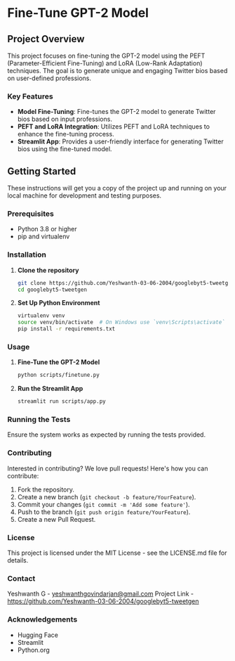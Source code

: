 
# Fine-Tune GPT-2 Model

## Project Overview

This project focuses on fine-tuning the GPT-2 model using the PEFT (Parameter-Efficient Fine-Tuning) and LoRA (Low-Rank Adaptation) techniques. The goal is to generate unique and engaging Twitter bios based on user-defined professions.

### Key Features

- **Model Fine-Tuning**: Fine-tunes the GPT-2 model to generate Twitter bios based on input professions.
- **PEFT and LoRA Integration**: Utilizes PEFT and LoRA techniques to enhance the fine-tuning process.
- **Streamlit App**: Provides a user-friendly interface for generating Twitter bios using the fine-tuned model.

## Getting Started

These instructions will get you a copy of the project up and running on your local machine for development and testing purposes.

### Prerequisites

- Python 3.8 or higher
- pip and virtualenv

### Installation

1. **Clone the repository**
   ```bash
   git clone https://github.com/Yeshwanth-03-06-2004/googlebyt5-tweetgen.git
   cd googlebyt5-tweetgen
   ```

2. **Set Up Python Environment**
   ```bash
   virtualenv venv
   source venv/bin/activate  # On Windows use `venv\Scripts\activate`
   pip install -r requirements.txt
   ```

### Usage

1. **Fine-Tune the GPT-2 Model**
   ```bash
   python scripts/finetune.py
   ```

2. **Run the Streamlit App**
   ```bash
   streamlit run scripts/app.py
   ```

### Running the Tests
Ensure the system works as expected by running the tests provided.

### Contributing
Interested in contributing? We love pull requests! Here's how you can contribute:

1. Fork the repository.
2. Create a new branch (`git checkout -b feature/YourFeature`).
3. Commit your changes (`git commit -m 'Add some feature'`).
4. Push to the branch (`git push origin feature/YourFeature`).
5. Create a new Pull Request.

### License
This project is licensed under the MIT License - see the LICENSE.md file for details.

### Contact
Yeshwanth G - yeshwanthgovindarjan@gmail.com
Project Link - https://github.com/Yeshwanth-03-06-2004/googlebyt5-tweetgen

### Acknowledgements
- Hugging Face
- Streamlit
- Python.org
